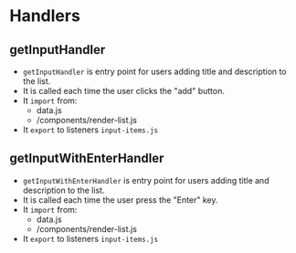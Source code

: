 # Handlers

## getInputHandler

- `getInputHandler` is entry point for users adding title and description to the list.
- It is called each time the user clicks the "add" button.
- It `import` from:
  - data.js
  - /components/render-list.js
- It `export` to listeners `input-items.js`

## getInputWithEnterHandler

- `getInputWithEnterHandler` is entry point for users adding title and description to the list.
- It is called each time the user press the "Enter" key.
- It `import` from:
  - data.js
  - /components/render-list.js
- It `export` to listeners `input-items.js`
